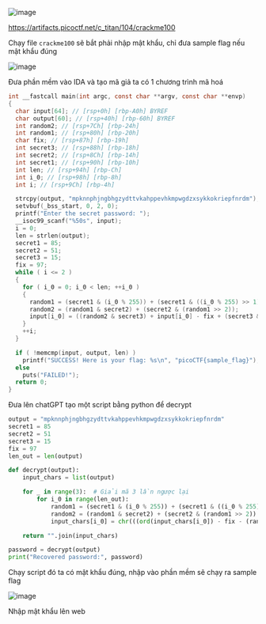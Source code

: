![image](https://github.com/user-attachments/assets/740836a7-7c06-4fce-b4eb-a71786a2038c)

https://artifacts.picoctf.net/c_titan/104/crackme100

Chạy file `crackme100` sẽ bắt phải nhập mật khẩu, chỉ đưa sample flag nếu mật khẩu đúng

![image](https://github.com/user-attachments/assets/8414a2c1-92b5-49b4-96ab-4294db301b6c)

Đưa phần mềm vào IDA và tạo mã giả ta có 1 chương trình mã hoá 

```c
int __fastcall main(int argc, const char **argv, const char **envp)
{
  char input[64]; // [rsp+0h] [rbp-A0h] BYREF
  char output[60]; // [rsp+40h] [rbp-60h] BYREF
  int random2; // [rsp+7Ch] [rbp-24h]
  int random1; // [rsp+80h] [rbp-20h]
  char fix; // [rsp+87h] [rbp-19h]
  int secret3; // [rsp+88h] [rbp-18h]
  int secret2; // [rsp+8Ch] [rbp-14h]
  int secret1; // [rsp+90h] [rbp-10h]
  int len; // [rsp+94h] [rbp-Ch]
  int i_0; // [rsp+98h] [rbp-8h]
  int i; // [rsp+9Ch] [rbp-4h]

  strcpy(output, "mpknnphjngbhgzydttvkahppevhkmpwgdzxsykkokriepfnrdm");
  setvbuf(_bss_start, 0, 2, 0);
  printf("Enter the secret password: ");
  __isoc99_scanf("%50s", input);
  i = 0;
  len = strlen(output);
  secret1 = 85;
  secret2 = 51;
  secret3 = 15;
  fix = 97;
  while ( i <= 2 )
  {
    for ( i_0 = 0; i_0 < len; ++i_0 )
    {
      random1 = (secret1 & (i_0 % 255)) + (secret1 & ((i_0 % 255) >> 1));
      random2 = (random1 & secret2) + (secret2 & (random1 >> 2));
      input[i_0] = ((random2 & secret3) + input[i_0] - fix + (secret3 & (random2 >> 4))) % 26 + fix;
    }
    ++i;
  }

  if ( !memcmp(input, output, len) )
    printf("SUCCESS! Here is your flag: %s\n", "picoCTF{sample_flag}");
  else
    puts("FAILED!");
  return 0;
}
```

Đưa lên chatGPT tạo một script bằng python để decrypt

```python
output = "mpknnphjngbhgzydttvkahppevhkmpwgdzxsykkokriepfnrdm"
secret1 = 85
secret2 = 51
secret3 = 15
fix = 97
len_out = len(output)

def decrypt(output):
    input_chars = list(output)

    for _ in range(3):  # Giải mã 3 lần ngược lại
        for i_0 in range(len_out):
            random1 = (secret1 & (i_0 % 255)) + (secret1 & ((i_0 % 255) >> 1))
            random2 = (random1 & secret2) + (secret2 & (random1 >> 2))
            input_chars[i_0] = chr(((ord(input_chars[i_0]) - fix - (random2 & secret3) - (secret3 & (random2 >> 4))) % 26) + fix)

    return "".join(input_chars)

password = decrypt(output)
print("Recovered password:", password)
```

Chạy script đó ta có mật khẩu đúng, nhập vào phần mềm sẽ chạy ra sample flag

![image](https://github.com/user-attachments/assets/a6eb9900-0379-4576-8f93-5fe7ea523df8)

Nhập mật khẩu lên web
